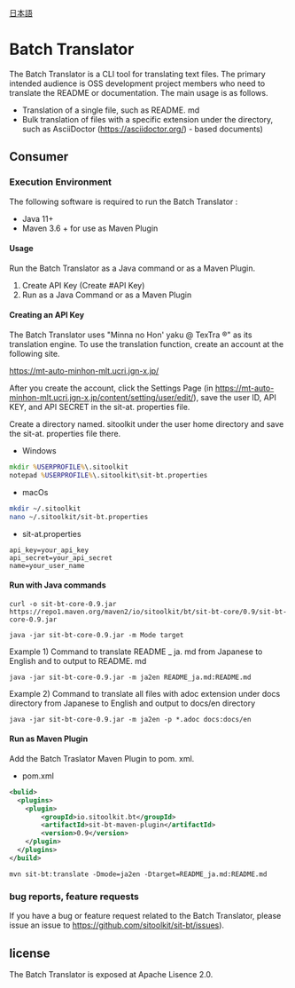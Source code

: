 [日本語](README_ja.md)

# Batch Translator

The Batch Translator is a CLI tool for translating text files.
The primary intended audience is OSS development project members who need to translate the README or documentation.
The main usage is as follows.

- Translation of a single file, such as README. md
- Bulk translation of files with a specific extension under the directory, such as AsciiDoctor (https://asciidoctor.org/) - based documents)

## Consumer

### Execution Environment

The following software is required to run the Batch Translator :

- Java 11+
- Maven 3.6 + for use as Maven Plugin

#### Usage

Run the Batch Translator as a Java command or as a Maven Plugin.

1. Create API Key (Create #API Key)
1. Run as a Java Command or as a Maven Plugin

#### Creating an API Key

The Batch Translator uses "Minna no Hon' yaku @ TexTra ®" as its translation engine. To use the translation function, create an account at the following site.

https://mt-auto-minhon-mlt.ucri.jgn-x.jp/

After you create the account, click the Settings Page (in https://mt-auto-minhon-mlt.ucri.jgn-x.jp/content/setting/user/edit/), save the user ID, API KEY, and API SECRET in the sit-at. properties file.

Create a directory named. sitoolkit under the user home directory and save the sit-at. properties file there.

- Windows

```bat
mkdir %USERPROFILE%\.sitoolkit
notepad %USERPROFILE%\.sitoolkit\sit-bt.properties
```


- macOs

```sh
mkdir ~/.sitoolkit
nano ~/.sitoolkit/sit-bt.properties
```


- sit-at.properties

```properties
api_key=your_api_key
api_secret=your_api_secret
name=your_user_name
```


#### Run with Java commands

```
curl -o sit-bt-core-0.9.jar https://repo1.maven.org/maven2/io/sitoolkit/bt/sit-bt-core/0.9/sit-bt-core-0.9.jar

java -jar sit-bt-core-0.9.jar -m Mode target
```

Example 1) Command to translate README _ ja. md from Japanese to English and to output to README. md

```
java -jar sit-bt-core-0.9.jar -m ja2en README_ja.md:README.md
```


Example 2) Command to translate all files with adoc extension under docs directory from Japanese to English and output to docs/en directory

```
java -jar sit-bt-core-0.9.jar -m ja2en -p *.adoc docs:docs/en
```


#### Run as Maven Plugin

Add the Batch Traslator Maven Plugin to pom. xml.

- pom.xml

```xml
<bulid>
  <plugins>
    <plugin>
        <groupId>io.sitoolkit.bt</groupId>
        <artifactId>sit-bt-maven-plugin</artifactId>
        <version>0.9</version>
    </plugin>
  </plugins>
</build>
```


```
mvn sit-bt:translate -Dmode=ja2en -Dtarget=README_ja.md:README.md
```


### bug reports, feature requests

If you have a bug or feature request related to the Batch Translator, please issue an issue to https://github.com/sitoolkit/sit-bt/issues).

## license

The Batch Translator is exposed at Apache Lisence 2.0.